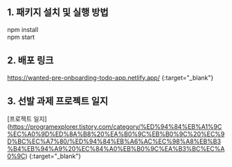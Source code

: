 ## 1. 패키지 설치 및 실행 방법

npm install<br>
npm start

## 2. 배포 링크

<https://wanted-pre-onboarding-todo-app.netlify.app/> {:target="\_blank"}

## 3. 선발 과제 프로젝트 일지

[프로젝트 일지] (https://programexplorer.tistory.com/category/%ED%94%84%EB%A1%9C%EC%A0%9D%ED%8A%B8%20%EA%B0%9C%EB%B0%9C%20%EC%9D%BC%EC%A7%80/%ED%94%84%EB%A6%AC%EC%98%A8%EB%B3%B4%EB%94%A9%20%EC%84%A0%EB%B0%9C%EA%B3%BC%EC%A0%9C) {:target="\_blank"}
